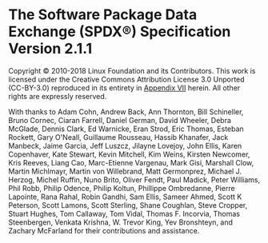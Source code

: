 # The Software Package Data Exchange (SPDX®) Specification Version 2.1.1

Copyright © 2010-2018 Linux Foundation and its Contributors. This work is licensed under the Creative Commons Attribution License 3.0 Unported (CC-BY-3.0) reproduced in its entirety in [Appendix VII](#Appendix-VII) herein. All other rights are expressly reserved.

With thanks to Adam Cohn, Andrew Back, Ann Thornton, Bill Schineller, Bruno Cornec, Ciaran Farrell, Daniel German, David Wheeler, Debra McGlade, Dennis Clark, Ed Warnicke, Eran Strod, Eric Thomas, Esteban Rockett, Gary O'Neall, Guillaume Rousseau, Hassib Khanafer, Jack Manbeck, Jaime Garcia, Jeff Luszcz, Jilayne Lovejoy, John Ellis, Karen Copenhaver, Kate Stewart, Kevin Mitchell, Kim Weins, Kirsten Newcomer, Kris Reeves, Liang Cao, Marc-Etienne Vargenau, Mark Gisi, Marshall Clow, Martin Michlmayr, Martin von Willebrand, Matt Germonprez, Michael J. Herzog, Michel Ruffin, Nuno Brito, Oliver Fendt, Paul Madick, Peter Williams, Phil Robb, Philip Odence, Philip Koltun, Phillippe Ombredanne, Pierre Lapointe, Rana Rahal, Robin Gandhi, Sam Ellis, Sameer Ahmed, Scott K Peterson, Scott Lamons, Scott Sterling, Shane Coughlan, Steve Cropper, Stuart Hughes, Tom Callaway, Tom Vidal, Thomas F. Incorvia, Thomas Steenbergen, Venkata Krishna, W. Trevor King, Yev Bronshteyn, and Zachary McFarland for their contributions and assistance.